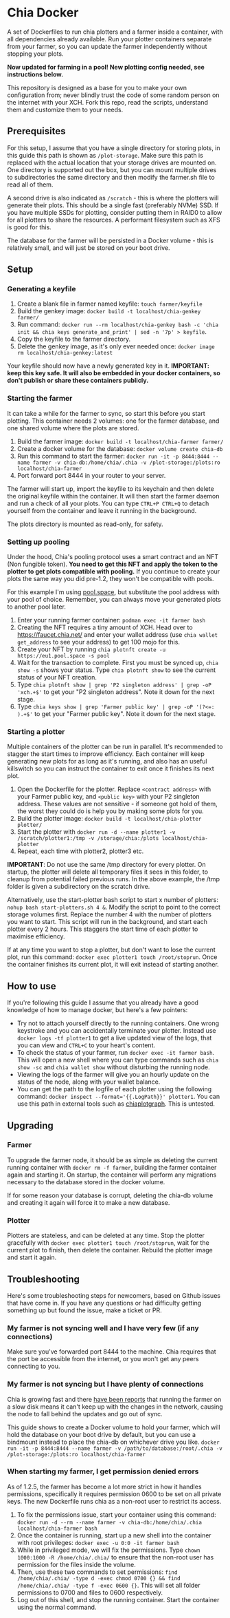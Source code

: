 # Chia Docker

A set of Dockerfiles to run chia plotters and a farmer inside a container, with all dependencies already available. Run your plotter containers separate from your farmer, so you can update the farmer independently without stopping your plots.

**Now updated for farming in a pool! New plotting config needed, see instructions below.**

This repository is designed as a base for you to make your own configuration from; never blindly trust the code of some random person on the internet with your XCH. Fork this repo, read the scripts, understand them and customize them to your needs.

## Prerequisites

For this setup, I assume that you have a single directory for storing plots, in this guide this path is shown as `/plot-storage`. Make sure this path is replaced with the actual location that your storage drives are mounted on. One directory is supported out the box, but you can mount multiple drives to subdirectories the same directory and then modify the farmer.sh file to read all of them.

A second drive is also indicated as `/scratch` - this is where the plotters will generate their plots. This should be a single fast (preferably NVMe) SSD. If you have multiple SSDs for plotting, consider putting them in RAID0 to allow for all plotters to share the resources. A performant filesystem such as XFS is good for this.

The database for the farmer will be persisted in a Docker volume - this is relatively small, and will just be stored on your boot drive.

## Setup

### Generating a keyfile

1. Create a blank file in farmer named keyfile: `touch farmer/keyfile`
2. Build the genkey image: `docker build -t localhost/chia-genkey farmer/`
3. Run command: `docker run --rm localhost/chia-genkey bash -c 'chia init && chia keys generate_and_print' | sed -n '7p' > keyfile`.
4. Copy the keyfile to the farmer directory.
5. Delete the genkey image, as it's only ever needed once: `docker image rm localhost/chia-genkey:latest`

Your keyfile should now have a newly generated key in it. **IMPORTANT: keep this key safe. It will also be embedded in your docker containers, so don't publish or share these containers publicly.**

### Starting the farmer

It can take a while for the farmer to sync, so start this before you start plotting. This container needs 2 volumes: one for the farmer database, and one shared volume where the plots are stored.

1. Build the farmer image: `docker build -t localhost/chia-farmer farmer/`
2. Create a docker volume for the database: `docker volume create chia-db`
3. Run this command to start the farmer: `docker run -it -p 8444:8444 --name farmer -v chia-db:/home/chia/.chia -v /plot-storage:/plots:ro localhost/chia-farmer`
4. Port forward port 8444 in your router to your server.

The farmer will start up, import the keyfile to its keychain and then delete the original keyfile within the container. It will then start the farmer daemon and run a check of all your plots. You can type `CTRL+P CTRL+Q` to detach yourself from the container and leave it running in the background.

The plots directory is mounted as read-only, for safety.

### Setting up pooling

Under the hood, Chia's pooling protocol uses a smart contract and an NFT (Non fungible token). **You need to get this NFT and apply the token to the plotter to get plots compatible with pooling.** If you continue to create your plots the same way you did pre-1.2, they won't be compatible with pools.

For this example I'm using [pool.space](https://pool.space), but substitute the pool address with your pool of choice. Remember, you can always move your generated plots to another pool later.

1. Enter your running farmer container: `podman exec -it farmer bash`
2. Creating the NFT requires a tiny amount of XCH. Head over to https://faucet.chia.net/ and enter your wallet address (use `chia wallet get_address` to see your address) to get 100 mojo for this.
3. Create your NFT by running `chia plotnft create -u https://eu1.pool.space -s pool`
4. Wait for the transaction to complete. First you must be synced up, `chia show -s` shows your status. Type `chia plotnft show` to see the current status of your NFT creation.
5. Type `chia plotnft show | grep 'P2 singleton address' | grep -oP 'xch.+$'` to get your "P2 singleton address". Note it down for the next stage.
6. Type `chia keys show | grep 'Farmer public key' | grep -oP '(?<=: ).+$'` to get your "Farmer public key". Note it down for the next stage.

### Starting a plotter

Multiple containers of the plotter can be run in parallel. It's recommended to stagger the start times to improve efficiency. Each container will keep generating new plots for as long as it's running, and also has an useful killswitch so you can instruct the container to exit once it finishes its next plot.

1. Open the Dockerfile for the plotter. Replace `<contract address>` with your Farmer public key, and `<public key>` with your P2 singleton address. These values are not sensitive - if someone got hold of them, the worst they could do is help you by making some plots for you.
2. Build the plotter image: `docker build -t localhost/chia-plotter plotter/`
3. Start the plotter with `docker run -d --name plotter1 -v /scratch/plotter1:/tmp -v /storage/chia:/plots localhost/chia-plotter`
4. Repeat, each time with plotter2, plotter3 etc.

**IMPORTANT**: Do not use the same /tmp directory for every plotter. On startup, the plotter will delete all temporary files it sees in this folder, to cleanup from potential failed previous runs. In the above example, the /tmp folder is given a subdirectory on the scratch drive.

Alternatively, use the start-plotter bash script to start x number of plotters: `nohup bash start-plotters.sh 4 &`. Modify the script to point to the correct storage volumes first. Replace the number 4 with the number of plotters you want to start. This script will run in the background, and start each plotter every 2 hours. This staggers the start time of each plotter to maximise efficiency.

If at any time you want to stop a plotter, but don't want to lose the current plot, run this command: `docker exec plotter1 touch /root/stoprun`. Once the container finishes its current plot, it will exit instead of starting another.

## How to use

If you're following this guide I assume that you already have a good knowledge of how to manage docker, but here's a few pointers:

- Try not to attach yourself directly to the running containers. One wrong keystroke and you can accidentally terminate your plotter. Instead use `docker logs -tf plotter1` to get a live updated view of the logs, that you can view and `CTRL+C` to your heart's content.
- To check the status of your farmer, run `docker exec -it farmer bash`. This will open a new shell where you can type commands such as `chia show -sc` and `chia wallet show` without disturbing the running node.
- Viewing the logs of the farmer will give you an hourly update on the status of the node, along with your wallet balance.
- You can get the path to the logfile of each plotter using the following command: `docker inspect --format='{{.LogPath}}' plotter1`. You can use this path in external tools such as [chiaplotgraph](https://github.com/Eelviny/chia-docker/issues/6). This is untested.

## Upgrading

### Farmer

To upgrade the farmer node, it should be as simple as deleting the current running container with `docker rm -f farmer`, building the farmer container again and starting it. On startup, the container will perform any migrations necessary to the database stored in the docker volume.

If for some reason your database is corrupt, deleting the chia-db volume and creating it again will force it to make a new database.

### Plotter

Plotters are stateless, and can be deleted at any time. Stop the plotter gracefully with `docker exec plotter1 touch /root/stoprun`, wait for the current plot to finish, then delete the container. Rebuild the plotter image and start it again.

## Troubleshooting

Here's some troubleshooting steps for newcomers, based on Github issues that have come in. If you have any questions or had difficulty getting something up but found the issue, make a ticket or PR.

### My farmer is not syncing well and I have very few (if any connections)

Make sure you've forwarded port 8444 to the machine. Chia requires that the port be accessible from the internet, or you won't get any peers connecting to you.

### My farmer is not syncing but I have plenty of connections

Chia is growing fast and there [have been reports](https://github.com/Eelviny/chia-docker/issues/5) that running the farmer on a slow disk means it can't keep up with the changes in the network, causing the node to fall behind the updates and go out of sync.

This guide shows to create a Docker volume to hold your farmer, which will hold the database on your boot drive by default, but you can use a bindmount instead to place the chia-db on whichever drive you like. `docker run -it -p 8444:8444 --name farmer -v /path/to/database:/root/.chia -v /plot-storage:/plots:ro localhost/chia-farmer`

### When starting my farmer, I get permission denied errors

As of 1.2.5, the farmer has become a lot more strict in how it handles permissions, specifically it requires permission 0600 to be set on all private keys. The new Dockerfile runs chia as a non-root user to restrict its access.

1. To fix the permissions issue, start your container using this command: `docker run -d --rm --name farmer -v chia-db:/home/chia/.chia localhost/chia-farmer bash`
2. Once the container is running, start up a new shell into the container with root privileges: `docker exec -u 0:0 -it farmer bash`
3. While in privileged mode, we will fix the permissions. Type `chown 1000:1000 -R /home/chia/.chia/` to ensure that the non-root user has permission for the files inside the volume.
4. Then, use these two commands to set permissions: `find /home/chia/.chia/ -type d -exec chmod 0700 {} && find /home/chia/.chia/ -type f -exec 0600 {}`. This will set all folder permissions to 0700 and files to 0600 respectively.
5. Log out of this shell, and stop the running container. Start the container using the normal command.
